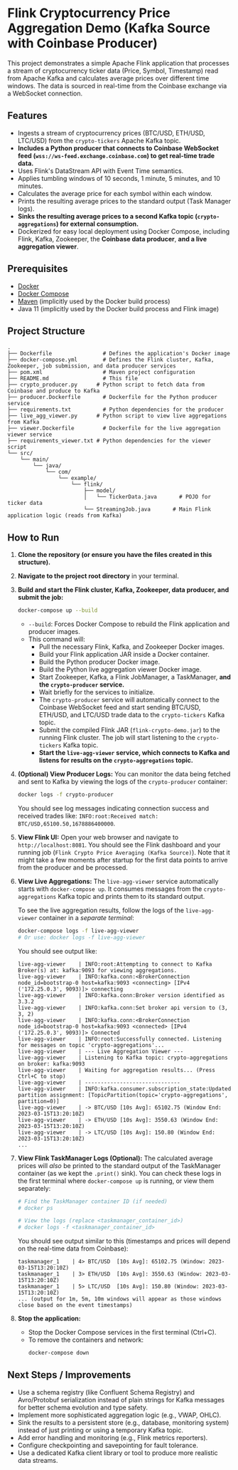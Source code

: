 # Flink Cryptocurrency Price Aggregation Demo (Kafka Source with Coinbase Producer)

This project demonstrates a simple Apache Flink application that processes a stream of cryptocurrency ticker data (Price, Symbol, Timestamp) read from Apache Kafka and calculates average prices over different time windows. The data is sourced in real-time from the Coinbase exchange via a WebSocket connection.

## Features

*   Ingests a stream of cryptocurrency prices (BTC/USD, ETH/USD, LTC/USD) from the `crypto-tickers` Apache Kafka topic.
*   **Includes a Python producer that connects to Coinbase WebSocket feed (`wss://ws-feed.exchange.coinbase.com`) to get real-time trade data.**
*   Uses Flink's DataStream API with Event Time semantics.
*   Applies tumbling windows of 10 seconds, 1 minute, 5 minutes, and 10 minutes.
*   Calculates the average price for each symbol within each window.
*   Prints the resulting average prices to the standard output (Task Manager logs).
*   **Sinks the resulting average prices to a second Kafka topic (`crypto-aggregations`) for external consumption.**
*   Dockerized for easy local deployment using Docker Compose, including Flink, Kafka, Zookeeper, the **Coinbase data producer**, **and a live aggregation viewer**.

## Prerequisites

*   [Docker](https://docs.docker.com/get-docker/)
*   [Docker Compose](https://docs.docker.com/compose/install/)
*   [Maven](https://maven.apache.org/install.html) (implicitly used by the Docker build process)
*   Java 11 (implicitly used by the Docker build process and Flink image)

## Project Structure

```
.
├── Dockerfile                # Defines the application's Docker image
├── docker-compose.yml        # Defines the Flink cluster, Kafka, Zookeeper, job submission, and data producer services
├── pom.xml                   # Maven project configuration
├── README.md                 # This file
├── crypto_producer.py      # Python script to fetch data from Coinbase and produce to Kafka
├── producer.Dockerfile       # Dockerfile for the Python producer service
├── requirements.txt          # Python dependencies for the producer
├── live_agg_viewer.py      # Python script to view live aggregations from Kafka
├── viewer.Dockerfile         # Dockerfile for the live aggregation viewer service
├── requirements_viewer.txt # Python dependencies for the viewer script
└── src/
    └── main/
        └── java/
            └── com/
                └── example/
                    └── flink/
                        ├── model/
                        │   └── TickerData.java       # POJO for ticker data
                        └── StreamingJob.java       # Main Flink application logic (reads from Kafka)
```

## How to Run

1.  **Clone the repository (or ensure you have the files created in this structure).**

2.  **Navigate to the project root directory** in your terminal.

3.  **Build and start the Flink cluster, Kafka, Zookeeper, data producer, and submit the job:**
    ```bash
    docker-compose up --build
    ```
    *   `--build`: Forces Docker Compose to rebuild the Flink application and producer images.
    *   This command will:
        *   Pull the necessary Flink, Kafka, and Zookeeper Docker images.
        *   Build your Flink application JAR inside a Docker container.
        *   Build the Python producer Docker image.
        *   Build the Python live aggregation viewer Docker image.
        *   Start Zookeeper, Kafka, a Flink JobManager, a TaskManager, **and the `crypto-producer` service.**
        *   Wait briefly for the services to initialize.
        *   The `crypto-producer` service will automatically connect to the Coinbase WebSocket feed and start sending BTC/USD, ETH/USD, and LTC/USD trade data to the `crypto-tickers` Kafka topic.
        *   Submit the compiled Flink JAR (`flink-crypto-demo.jar`) to the running Flink cluster. The job will start listening to the `crypto-tickers` Kafka topic.
        *   **Start the `live-agg-viewer` service, which connects to Kafka and listens for results on the `crypto-aggregations` topic.**

4.  **(Optional) View Producer Logs:**
    You can monitor the data being fetched and sent to Kafka by viewing the logs of the `crypto-producer` container:
    ```bash
    docker logs -f crypto-producer
    ```
    You should see log messages indicating connection success and received trades like: `INFO:root:Received match: BTC/USD,65100.50,1678886400000`.

5.  **View Flink UI:**
    Open your web browser and navigate to `http://localhost:8081`. You should see the Flink dashboard and your running job (`Flink Crypto Price Averaging (Kafka Source)`). Note that it might take a few moments after startup for the first data points to arrive from the producer and be processed.

6.  **View Live Aggregations:**
    The `live-agg-viewer` service automatically starts with `docker-compose up`. It consumes messages from the `crypto-aggregations` Kafka topic and prints them to its standard output.

    To see the live aggregation results, follow the logs of the `live-agg-viewer` container in a *separate terminal*:
    ```bash
    docker-compose logs -f live-agg-viewer
    # Or use: docker logs -f live-agg-viewer 
    ```

    You should see output like:
    ```
    live-agg-viewer    | INFO:root:Attempting to connect to Kafka Broker(s) at: kafka:9093 for viewing aggregations.
    live-agg-viewer    | INFO:kafka.conn:<BrokerConnection node_id=bootstrap-0 host=kafka:9093 <connecting> [IPv4 ('172.25.0.3', 9093)]> connecting
    live-agg-viewer    | INFO:kafka.conn:Broker version identified as 3.3.2
    live-agg-viewer    | INFO:kafka.conn:Set broker api version to (3, 3, 2)
    live-agg-viewer    | INFO:kafka.conn:<BrokerConnection node_id=bootstrap-0 host=kafka:9093 <connected> [IPv4 ('172.25.0.3', 9093)]> Connected
    live-agg-viewer    | INFO:root:Successfully connected. Listening for messages on topic 'crypto-aggregations'...
    live-agg-viewer    | --- Live Aggregation Viewer ---
    live-agg-viewer    | Listening to Kafka topic: crypto-aggregations on broker: kafka:9093
    live-agg-viewer    | Waiting for aggregation results... (Press Ctrl+C to stop)
    live-agg-viewer    | ------------------------------
    live-agg-viewer    | INFO:kafka.consumer.subscription_state:Updated partition assignment: [TopicPartition(topic='crypto-aggregations', partition=0)]
    live-agg-viewer    | -> BTC/USD [10s Avg]: 65102.75 (Window End: 2023-03-15T13:20:10Z)
    live-agg-viewer    | -> ETH/USD [10s Avg]: 3550.63 (Window End: 2023-03-15T13:20:10Z)
    live-agg-viewer    | -> LTC/USD [10s Avg]: 150.80 (Window End: 2023-03-15T13:20:10Z)
    ...
    ```

7.  **View Flink TaskManager Logs (Optional):**
    The calculated average prices will *also* be printed to the standard output of the TaskManager container (as we kept the `.print()` sink). You can check these logs in the first terminal where `docker-compose up` is running, or view them separately:
    ```bash
    # Find the TaskManager container ID (if needed)
    # docker ps

    # View the logs (replace <taskmanager_container_id>)
    # docker logs -f <taskmanager_container_id>
    ```
    You should see output similar to this (timestamps and prices will depend on the real-time data from Coinbase):
    ```
    taskmanager_1    | 4> BTC/USD  [10s Avg]: 65102.75 (Window: 2023-03-15T13:20:10Z)
    taskmanager_1    | 3> ETH/USD  [10s Avg]: 3550.63 (Window: 2023-03-15T13:20:10Z)
    taskmanager_1    | 5> LTC/USD  [10s Avg]: 150.80 (Window: 2023-03-15T13:20:10Z)
    ... (output for 1m, 5m, 10m windows will appear as those windows close based on the event timestamps)
    ```

8.  **Stop the application:**
    *   Stop the Docker Compose services in the first terminal (Ctrl+C).
    *   To remove the containers and network:
        ```bash
        docker-compose down
        ```

## Next Steps / Improvements

*   Use a schema registry (like Confluent Schema Registry) and Avro/Protobuf serialization instead of plain strings for Kafka messages for better schema evolution and type safety.
*   Implement more sophisticated aggregation logic (e.g., VWAP, OHLC).
*   Sink the results to a persistent store (e.g., database, monitoring system) instead of just printing or using a temporary Kafka topic.
*   Add error handling and monitoring (e.g., Flink metrics reporters).
*   Configure checkpointing and savepointing for fault tolerance.
*   Use a dedicated Kafka client library or tool to produce more realistic data streams. 